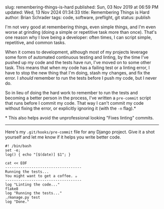 slug: remembering-things-is-hard
published: Sun, 03 Nov 2019 at 06:59 PM
updated: Wed, 13 Nov 2024 01:34:33 
title: Remembering Things is Hard
author: Brian Schrader
tags: code, software, preflight, git
status: publish

I'm not very good at remembering things, even simple things, and I'm even worse at grinding (doing a simple or repetitive task more than once). That's one reason why I love being a developer: often times, I can script simple, repetitive, and common tasks.

When it comes to development, although most of my projects leverage some form of automated continuous testing and linting, by the time I've pushed up my code and the tests have run, I've moved on to some other task. This means that when my code has a failing test or a linting error, I have to stop the new thing that I'm doing, stash my changes, and fix the error. I *should* remember to run the tests before I push my code, but I never do.

So in lieu of doing the hard work to remember to run the tests and becoming a better person in the process, I've written a `pre-commit` script that runs before I commit my code. That way I can't commit my code without fixing the error, or explicitly ignoring it (with the `-n` flag).*

<div class="footnote">
* This also helps avoid the unprofessional looking "Fixes linting" commits.
</div>

----

Here's my `.git/hooks/pre-commit` file for any Django project. Give it a shot yourself and let me know if it helps you write better code.

<pre><code class="bash">#! /bin/bash
set -e;
log() { echo "[$(date)] $1"; }

cat << EOF
-----------------------------------
Running the tests...
You might want to get a coffee. ☕️
-----------------------------------
log "Linting the code..."
flake8
log "Running the tests..."
./manage.py test
log "Done."
</code></pre>


<link rel="stylesheet" href="http://yandex.st/highlightjs/8.0/styles/default.min.css">
<script src="http://yandex.st/highlightjs/8.0/highlight.min.js"></script>
<script>hljs.initHighlightingOnLoad();</script>
